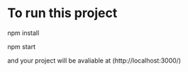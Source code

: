 # To run this project

npm install 

npm start 

and your project will be avaliable at (http://localhost:3000/)

